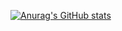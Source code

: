[![Anurag's GitHub stats](https://readme-mu-rust.vercel.app/api?username=AtvouzX&show_icons=true)](https://github.com/anuraghazra/github-readme-stats)
